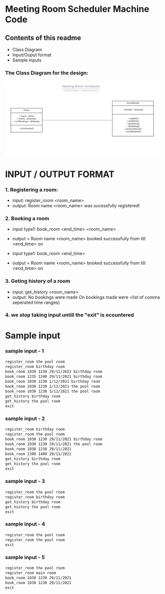 # Meeting Room Scheduler Machine Code

## Contents of this readme
- Class Diagram
- Input/Ouput format
- Sample inputs

### The Class Diagram for the design:
![](/UMLClassDiagram.png)

# INPUT / OUTPUT FORMAT 

### 1. Registering a room:
- input: register_room <room_name> 
- output: Room name <room_name> was sucessfully registered!

### 2. Booking a room
- input type1: book_room <startTime> <end_time> <date> <room_name>
- output = Room name <room_name> booked successfully from <startTime> till <end_time> on <date> 

- input type1: book_room <startTime> <end_time> <date> 
- output = Room name <room_name> booked successfully from <startTime> till <end_time> on <date> 
  
### 3. Geting history of a room
- input: get_history <room_name>
- output: No bookings were made 
          On <date> bookings made were <list of comma seperated time ranges)

### 4. we stop taking input untill the "exit" is ecountered 


# Sample input 

### sample input - 1
```
register_room the pool room
register_room birthday room
book_room 1030 1230 29/11/2021 birthday room
book_room 1235 1240 29/11/2021 birthday room
book_room 1030 1230 1/12/2021 birthday room
book_room 1030 1230 2/12/2021 the pool room
book_room 1030 1230 3/12/2021 the pool room
get_history birthday room
get_history the pool room
exit
````

### sample input - 2 
```
register_room birthday room
register_room the pool room
book_room 1030 1230 29/11/2021 birthday room
book_room 1030 1230 29/11/2021 the pool room
book_room 1030 1230 29/11/2021
book_room 1300 1400 29/11/2021
get_history birthday room
get_history the pool room
exit
```

### sample input - 3 
```
register_room the pool room
register_room birthday room
get_history birthday room
get_history the pool room
exit
```
                                             
### sample input - 4 
```
register_room the pool room
register_room the pool room
exit
```
                                             
### sample input - 5 
```
register_room the pool room
register_room main room
book_room 1030 1230 29/11/2021
book_room 1030 1230 29/11/2021
exit
```
